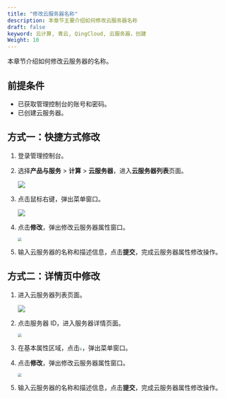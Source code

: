 ```yaml
---
title: "修改云服务器名称"
description: 本章节主要介绍如何修改云服务器名称
draft: false
keyword: 云计算, 青云, QingCloud, 云服务器，创建
Weight: 10
---
```


本章节介绍如何修改云服务器的名称。

## 前提条件

- 已获取管理控制台的账号和密码。
- 已创建云服务器。

## 方式一：快捷方式修改

1. 登录管理控制台。

2. 选择**产品与服务** > **计算** > **云服务器**，进入**云服务器列表**页面。

   ![](/compute/vm/_images/vm_server_list.png)

3. 点击鼠标右键，弹出菜单窗口。

   ![](/compute/vm/_images/vm_modify_name.png)

4. 点击**修改**，弹出修改云服务器属性窗口。

   <img src="/compute/vm/_images/vm_modify_name_win.png" style="zoom:50%;" />

5. 输入云服务器的名称和描述信息，点击**提交**，完成云服务器属性修改操作。

## 方式二：详情页中修改

1. 进入云服务器列表页面。

   ![](/compute/vm/_images/vm_server_list.png)

2. 点击服务器 ID，进入服务器详情页面。

   <img src="/compute/vm/_images/vm_modify_name_details.png" style="zoom:50%;" />

3. 在基本属性区域，点击<img src="../../../_images/icon_more.png" style="zoom:35%;" />，弹出菜单窗口。

4. 点击**修改**，弹出修改云服务器属性窗口。

   <img src="/compute/vm/_images/vm_modify_name_win.png" style="zoom:50%;" />

5. 输入云服务器的名称和描述信息，点击**提交**，完成云服务器属性修改操作。
